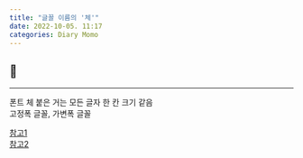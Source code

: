 ```yaml
---
title: "글꼴 이름의 '체'"
date: 2022-10-05. 11:17
categories: Diary Momo
---
```


## 🗿

---
폰트 체 붙은 거는 모든 글자 한 칸 크기 같음  
고정폭 글꼴, 가변폭 글꼴

[참고1](https://en.wikipedia.org/wiki/Typeface#Proportion)  
[참고2](https://en.wikipedia.org/wiki/Monospaced_font)
